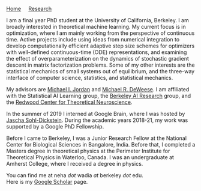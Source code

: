 [Home](/index.md) &nbsp; &nbsp; [Research](/research.md)

I am a final year PhD student at the University of California, Berkeley.
I am broadly interested in theoretical machine learning. My current focus is in optimization, where I am mainly working from the perspective of continuous time. Active projects include using ideas from numerical integration to develop computationally efficient adaptive step size schemes for optimizers with well-defined continuous-time (ODE) representations, and examining the effect of overparameterization on the dynamics of stochastic gradient descent in matrix factorization problems.
Some of my other interests are the statistical mechanics of small systems out of equilibrium, and the three-way interface of computer science, statistics, and statistical mechanics.

My advisors are [Michael I. Jordan](http://people.eecs.berkeley.edu/~jordan/) and [Michael R. DeWeese](https://deweeselab.com/).
I am affiliated with the Statistical AI Learning group, the [Berkeley AI Research](https://bair.berkeley.edu/) group, and the [Redwood Center for Theoretical Neuroscience](https://redwood.berkeley.edu).

In the summer of 2019 I interned at Google Brain, where I was hosted by [Jascha Sohl-Dickstein](http://www.sohldickstein.com/). During the academic years 2018-21, my work was supported by a Google PhD Fellowship.

Before I came to Berkeley, I was a Junior Research Fellow at the National Center for Biological Sciences in Bangalore, India. Before that, I completed a Masters degree in theoretical physics at the Perimeter Institute for Theoretical Physics in Waterloo, Canada. I was an undergraduate at Amherst College, where I received a degree in physics.

You can find me at neha _dot_ wadia _at_ berkeley _dot_ edu.\
Here is my [Google Scholar](https://scholar.google.com/citations?hl=en&user=5qC5g3MAAAAJ) page.

